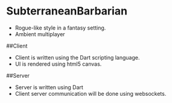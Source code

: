 SubterraneanBarbarian
========
* Rogue-like style in a fantasy setting.
* Ambient multiplayer

##Client
* Client is written using the Dart scripting language.
* UI is rendered using html5 canvas.

##Server
* Server is written using Dart
* Client server communication will be done using websockets.
